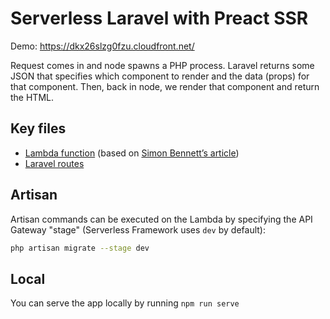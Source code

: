 # Serverless Laravel with Preact SSR

Demo: https://dkx26slzg0fzu.cloudfront.net/

Request comes in and node spawns a PHP process. Laravel returns some JSON that specifies which component to render and the data (props) for that component. Then, back in node, we render that component and return the HTML.

## Key files

* [Lambda function](https://github.com/bradlc/serverless-laravel-ssr/blob/master/handler.js) (based on [Simon Bennett’s article](https://medium.com/artisanhost/hosting-a-laravel-application-on-aws-lamdba-90b7133c8578))
* [Laravel routes](https://github.com/bradlc/serverless-laravel-ssr/blob/master/routes/web.php)

## Artisan

Artisan commands can be executed on the Lambda by specifying the API Gateway "stage" (Serverless Framework uses `dev` by default):

```bash
php artisan migrate --stage dev
```

## Local

You can serve the app locally by running `npm run serve`
